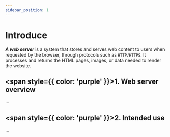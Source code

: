```yaml
---
sidebar_position: 1
---
```


# Introduce

 ***A web server*** is a system that stores and serves web content to users when requested by the browser, through protocols such as `HTTP/HTTPS`. It processes and returns the HTML pages, images, or data needed to render the website.

## <span style={{ color: 'purple' }}>1. Web server overview </span>

...

## <span style={{ color: 'purple' }}>2. Intended use  </span>
...